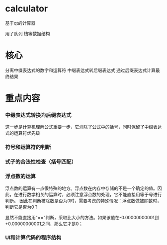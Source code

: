 # calculator
基于qt的计算器

用了队列 栈等数据结构

# 核心
分离中缀表达式的数字和运算符
中缀表达式转后缀表达式
通过后缀表达式计算最终结果

# 重点内容
### 中缀表达式转换为后缀表达式
这一步是计算机理解公式重要一步，它消除了公式中的括号，同时保留了中缀表达式的运算符优先级

### 符号和运算符的判断
### 式子的合法性检查（括号匹配）
### 浮点数的运算
浮点数的运算有一点很特殊的地方。浮点数在内存中存储的不是一个确定的值。因此，在进行数学相关的运算时，必须注意浮点数的处理，它不能直接用等于号进行判断。
因此在判断被除数是否为0时，需要考虑的特殊情况：浮点数做被除数时，判断它是否为0？

显然不能直接用"=="判断，采取比大小的方法。如果该值在-0.00000000001到+0.00000000001之间，那么它才是0；

### UI和计算代码的程序结构 

